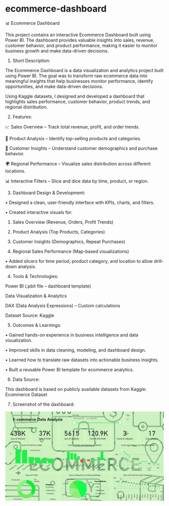 # ecommerce-dashboard
📊 Ecommerce Dashboard

This project contains an interactive Ecommerce Dashboard built using Power BI. The dashboard provides valuable insights into sales, revenue, customer behavior, and product performance, making it easier to monitor business growth and make data-driven decisions.

1. Short Description:

The Ecommerce Dashboard is a data visualization and analytics project built using Power BI. The goal was to transform raw ecommerce data into meaningful insights that help businesses monitor performance, identify opportunities, and make data-driven decisions.

Using Kaggle datasets, I designed and developed a dashboard that highlights sales performance, customer behavior, product trends, and regional distribution.

2. Features:

📈 Sales Overview – Track total revenue, profit, and order trends.  

🛒 Product Analysis – Identify top-selling products and categories.

👥 Customer Insights – Understand customer demographics and purchase behavior.

🌍 Regional Performance – Visualize sales distribution across different locations.

📊 Interactive Filters – Slice and dice data by time, product, or region.

3. Dashboard Design & Development:

•	Designed a clean, user-friendly interface with KPIs, charts, and filters.

•	Created interactive visuals for:

   1.	Sales Overview (Revenue, Orders, Profit Trends)
			
   2.	Product Analysis (Top Products, Categories)
			
   3.	Customer Insights (Demographics, Repeat Purchases)
			
   4.	Regional Sales Performance (Map-based visualizations)

•	Added slicers for time period, product category, and location to allow drill-down analysis.

4. Tools & Technologies:

Power BI (.pbit file – dashboard template)

Data Visualization & Analytics

DAX (Data Analysis Expressions) – Custom calculations

Dataset Source: Kaggle

5. Outcomes & Learnings:

•  Gained hands-on experience in business intelligence and data visualization.

•  Improved skills in data cleaning, modeling, and dashboard design.

•  Learned how to translate raw datasets into actionable business insights.

•  Built a reusable Power BI template for ecommerce analytics.

6. Data Source:

This dashboard is based on publicly available datasets from Kaggle:
Ecommerce Dataset

7. Screenshot of the dashboard:

![Dashborad Preview](https://github.com/Suhas9797/ecommerce-dashboard/blob/main/screenshot%20of%20the%20dashboard.png)
